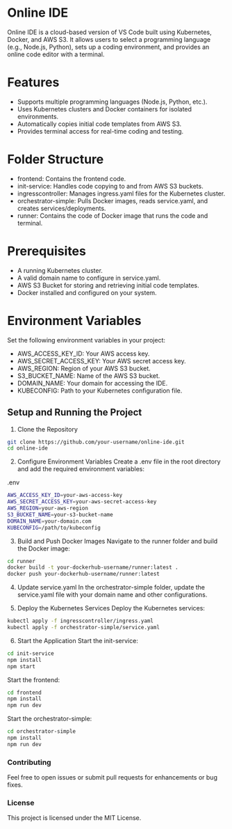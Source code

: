 # Online IDE
Online IDE is a cloud-based version of VS Code built using Kubernetes, Docker, and AWS S3. It allows users to select a programming language (e.g., Node.js, Python), sets up a coding environment, and provides an online code editor with a terminal.

# Features

- Supports multiple programming languages (Node.js, Python, etc.).
- Uses Kubernetes clusters and Docker containers for isolated environments.
- Automatically copies initial code templates from AWS S3.
- Provides terminal access for real-time coding and testing.
# Folder Structure
- frontend: Contains the frontend code.
- init-service: Handles code copying to and from AWS S3 buckets.
- ingresscontroller: Manages ingress.yaml files for the Kubernetes cluster.
- orchestrator-simple: Pulls Docker images, reads service.yaml, and creates services/deployments.
- runner: Contains the code of Docker image that runs the code and terminal.
# Prerequisites
- A running Kubernetes cluster.
- A valid domain name to configure in service.yaml.
- AWS S3 Bucket for storing and retrieving initial code templates.
- Docker installed and configured on your system.
# Environment Variables
Set the following environment variables in your project:

- AWS_ACCESS_KEY_ID: Your AWS access key.
- AWS_SECRET_ACCESS_KEY: Your AWS secret access key.
- AWS_REGION: Region of your AWS S3 bucket.
- S3_BUCKET_NAME: Name of the AWS S3 bucket.
- DOMAIN_NAME: Your domain for accessing the IDE.
- KUBECONFIG: Path to your Kubernetes configuration file.
## Setup and Running the Project
1. Clone the Repository
```bash
git clone https://github.com/your-username/online-ide.git
cd online-ide
```
2. Configure Environment Variables
Create a .env file in the root directory and add the required environment variables:

.env
```bash
AWS_ACCESS_KEY_ID=your-aws-access-key
AWS_SECRET_ACCESS_KEY=your-aws-secret-access-key
AWS_REGION=your-aws-region
S3_BUCKET_NAME=your-s3-bucket-name
DOMAIN_NAME=your-domain.com
KUBECONFIG=/path/to/kubeconfig
```
3. Build and Push Docker Images
Navigate to the runner folder and build the Docker image:

```bash
cd runner
docker build -t your-dockerhub-username/runner:latest .
docker push your-dockerhub-username/runner:latest
```
4. Update service.yaml
In the orchestrator-simple folder, update the service.yaml file with your domain name and other configurations.

5. Deploy the Kubernetes Services
Deploy the Kubernetes services:

```bash
kubectl apply -f ingresscontroller/ingress.yaml
kubectl apply -f orchestrator-simple/service.yaml
```
6. Start the Application
Start the init-service:
```bash
cd init-service
npm install
npm start
```
Start the frontend:
```bash
cd frontend
npm install
npm run dev
```
Start the orchestrator-simple:
```bash
cd orchestrator-simple
npm install
npm run dev
```

### Contributing
Feel free to open issues or submit pull requests for enhancements or bug fixes.

### License
This project is licensed under the MIT License.
